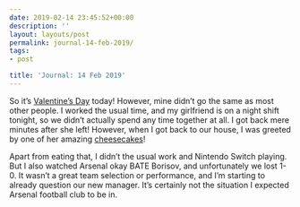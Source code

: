 ```yaml
---
date: 2019-02-14 23:45:52+00:00
description: ''
layout: layouts/post
permalink: journal-14-feb-2019/
tags:
- post

title: 'Journal: 14 Feb 2019'
---
```


<p>So it&#8217;s <a href="https://www.instagram.com/p/Bt3bBGBn5RU/?utm_source=ig_share_sheet&amp;igshid=11vkc99yx1ddn">Valentine&#8217;s Day</a> today! However, mine didn&#8217;t go the same as most other people. I worked the usual time, and my girlfriend is on a night shift tonight, so we didn&#8217;t actually spend any time together at all. I got back mere minutes after she left! However, when I got back to our house, I was greeted by one of her amazing <a href="https://twitter.com/chrishannah/status/1096128639454887937">cheesecakes</a>!</p>
<p>Apart from eating that, I didn&#8217;t the usual work and Nintendo Switch playing. But I also watched Arsenal okay BATE Borisov, and unfortunately we lost 1-0. It wasn&#8217;t a great team selection or performance, and I&#8217;m starting to already question our new manager. It&#8217;s certainly not the situation I expected Arsenal football club to be in.</p>
